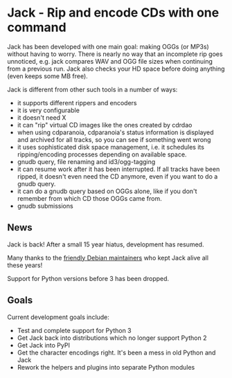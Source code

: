 # Jack - Rip and encode CDs with one command

Jack has been developed with one main goal: making OGGs (or MP3s)
without having to worry. There is nearly no way that an incomplete rip
goes unnoticed, e.g. jack compares WAV and OGG file sizes when
continuing from a previous run. Jack also checks your HD space before
doing anything (even keeps some MB free).

Jack is different from other such tools in a number of ways:
- it supports different rippers and encoders
- it is very configurable
- it doesn't need X
- it can "rip" virtual CD images like the ones created by cdrdao
- when using cdparanoia, cdparanoia's status information is displayed and archived for all tracks, so you can see if something went wrong
- it uses sophisticated disk space management, i.e. it schedules its ripping/encoding processes depending on available space.
- gnudb query, file renaming and id3/ogg-tagging
- it can resume work after it has been interrupted. If all tracks have been ripped, it doesn't even need the CD anymore, even if you want to do a gnudb query.
- it can do a gnudb query based on OGGs alone, like if you don't remember from which CD those OGGs came from.
- gnudb submissions

## News

Jack is back! After a small 15 year hiatus, development has resumed.

Many thanks to the [friendly Debian maintainers](https://github.com/zzarne/jack/blob/master/debian/copyright) who kept Jack alive all these years!

Support for Python versions before 3 has been dropped.

## Goals

Current development goals include:
- Test and complete support for Python 3
- Get Jack back into distributions which no longer support Python 2
- Get Jack into PyPI
- Get the character encodings right. It's been a mess in old Python and Jack
- Rework the helpers and plugins into separate Python modules
